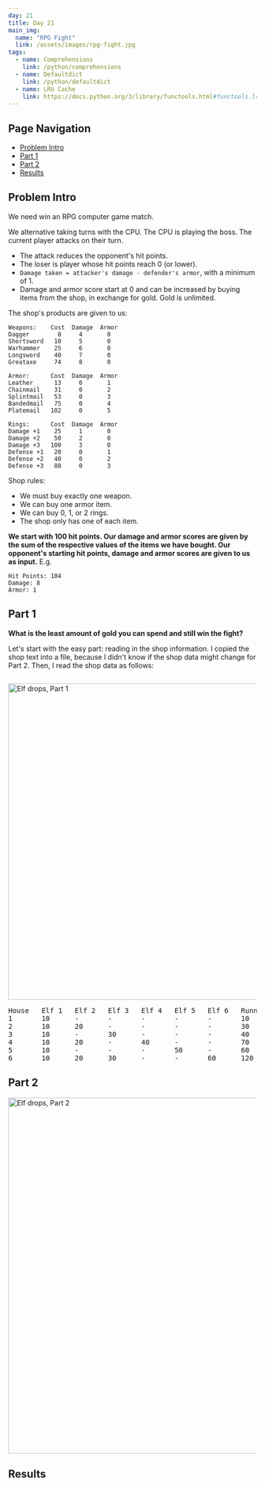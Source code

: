 ```yaml
---
day: 21
title: Day 21
main_img:
  name: "RPG Fight"
  link: /assets/images/rpg-fight.jpg
tags: 
  - name: Comprehensions
    link: /python/comprehensions
  - name: Defaultdict
    link: /python/defaultdict
  - name: LRU Cache
    link: https://docs.python.org/3/library/functools.html#functools.lru_cache
---
```


## Page Navigation

- [Problem Intro](#problem-intro)
- [Part 1](#part-1)
- [Part 2](#part-2)
- [Results](#results)

## Problem Intro

We need win an RPG computer game match. 

We alternative taking turns with the CPU.  The CPU is playing the boss. The current player attacks on their turn.
- The attack reduces the opponent's hit points.
- The loser is player whose hit points reach 0 (or lower).
- `Damage taken = attacker's damage - defender's armor`, with a minimum of 1.
- Damage and armor score start at 0 and can be increased by buying items from the shop, in exchange for gold. Gold is unlimited.

The shop's products are given to us:

```text
Weapons:    Cost  Damage  Armor
Dagger        8     4       0
Shortsword   10     5       0
Warhammer    25     6       0
Longsword    40     7       0
Greataxe     74     8       0

Armor:      Cost  Damage  Armor
Leather      13     0       1
Chainmail    31     0       2
Splintmail   53     0       3
Bandedmail   75     0       4
Platemail   102     0       5

Rings:      Cost  Damage  Armor
Damage +1    25     1       0
Damage +2    50     2       0
Damage +3   100     3       0
Defense +1   20     0       1
Defense +2   40     0       2
Defense +3   80     0       3
```

Shop rules:
- We must buy exactly one weapon.
- We can buy one armor item.
- We can buy 0, 1, or 2 rings.
- The shop only has one of each item.

**We start with 100 hit points. Our damage and armor scores are given by the sum of the respective values of the items we have bought. Our opponent's starting hit points, damage and armor scores are given to us as input.** E.g.

```text
Hit Points: 104
Damage: 8
Armor: 1
```

## Part 1

**What is the least amount of gold you can spend and still win the fight?**

Let's start with the easy part: reading in the shop information. I copied the shop text into a file, because I didn't know if the shop data might change for Part 2. Then, I read the shop data as follows:

```python

```

<img src="{{'/assets/images/elf_delivery_pt1_output.png' | relative_url }}" alt="Elf drops, Part 1" width="640px" />

<pre class="language-plaintext highlighter-rouge highlight">
<grn>House</grn>   Elf 1   Elf 2   Elf 3   Elf 4   Elf 5   Elf 6   <ylw>Running Total</ylw>
<grn>1</grn>       10      -       -       -       -       -       <ylw>10</ylw>
<grn>2</grn>       10      20      -       -       -       -       <ylw>30</ylw>
<grn>3</grn>       10      -       30      -       -       -       <ylw>40</ylw>
<grn>4</grn>       10      20      -       40      -       -       <ylw>70</ylw>
<grn>5</grn>       10      -       -       -       50      -       <ylw>60</ylw>
<grn>6</grn>       10      20      30      -       -       60      <ylw>120</ylw>
</pre>

## Part 2

<img src="{{'/assets/images/elf_delivery_pt2_output.png' | relative_url }}" alt="Elf drops, Part 2" width="720px" />

## Results

